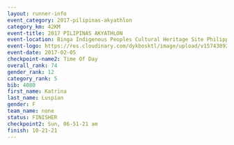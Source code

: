 ```yaml
---
layout: runner-info 
event_category: 2017-pilipinas-akyathlon 
category_km: 42KM 
event-title: 2017 PILIPINAS AKYATHLON 
event-location: Binga Indigenous Peoples Cultural Heritage Site Philippines 
event-logo: https://res.cloudinary.com/dykbosktl/image/upload/v1574389257/Logo/logo_znhnls.jpg 
event-date: 2017-02-05 
checkpoint-name2: Time Of Day 
overall_rank: 74
gender_rank: 12
category_rank: 5
bib: 4080
first_name: Katrina
last_name: Luspian
gender: F
team_name: none
status: FINISHER
checkpoint2: Sun, 06-51-21 am
finish: 10-21-21
---
```

